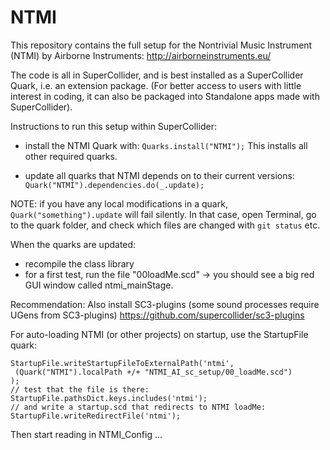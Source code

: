 # NTMI 

This repository contains the full setup for the Nontrivial Music Instrument (NTMI) by Airborne Instruments: http://airborneinstruments.eu/

The code is all in SuperCollider, and is best installed as a SuperCollider Quark, i.e. an extension package. (For better access to users with little interest in coding, it can also be packaged into Standalone apps made with SuperCollider).

Instructions to run this setup within SuperCollider:

- install the NTMI Quark with:
`Quarks.install("NTMI");`
This installs all other required quarks.

- update all quarks that NTMI depends on to their current versions:
`Quark("NTMI").dependencies.do(_.update);`

NOTE: if you have any local modifications in a quark, 
`Quark("something").update` will fail silently. 
In that case, open Terminal, go to the quark folder, 
and check which files are changed with `git status` etc.

When the quarks are updated: 
- recompile the class library
- for a first test, run the file "00loadMe.scd"
-> you should see a big red GUI window called ntmi_mainStage.

Recommendation: 
Also install SC3-plugins 
(some sound processes require UGens from SC3-plugins)
https://github.com/supercollider/sc3-plugins

For auto-loading NTMI (or other projects) on startup, 
use the StartupFile quark:
```
StartupFile.writeStartupFileToExternalPath('ntmi',
 (Quark("NTMI").localPath +/+ "NTMI_AI_sc_setup/00_loadMe.scd")
);
// test that the file is there:
StartupFile.pathsDict.keys.includes('ntmi');
// and write a startup.scd that redirects to NTMI loadMe:
StartupFile.writeRedirectFile('ntmi');
```

Then start reading in NTMI_Config ...
